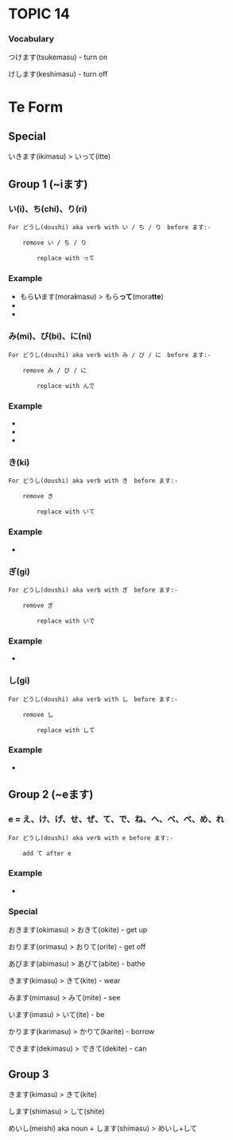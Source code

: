 # TOPIC 14

### Vocabulary

つけます(tsukemasu) - turn on

けします(keshimasu) - turn off

# Te Form

## Special

いきます(ikimasu) > いって(itte)

## Group 1 (~iます)

### い(i)、ち(chi)、り(ri)

    For どうし(doushi) aka verb with い / ち / り　before ます:-

        remove い / ち / り

            replace with って
            
### Example

- もら**い**ます(mora**i**masu) > もら**って**(mora**tte**)
- 
- 

### み(mi)、び(bi)、に(ni)

    For どうし(doushi) aka verb with み / び / に　before ます:-

        remove み / び / に

            replace with んで
            
### Example

- 
- 
- 

### き(ki)

    For どうし(doushi) aka verb with き　before ます:-

        remove き

            replace with いて
            
### Example

- 

### ぎ(gi)

    For どうし(doushi) aka verb with ぎ　before ます:-

        remove ぎ

            replace with いで
            
### Example

- 

### し(gi)

    For どうし(doushi) aka verb with し　before ます:-

        remove し

            replace with して
            
### Example

- 

## Group 2 (~eます)

### e = え、け、げ、せ、ぜ、て、で、ね、へ、べ、ぺ、め、れ

    For どうし(doushi) aka verb with e before ます:-

        add て after e
            
### Example

- 

### Special

おきます(okimasu) > おきて(okite) - get up

おります(orimasu) > おりて(orite) - get off

あびます(abimasu) > あびて(abite) - bathe

きます(kimasu) > きて(kite) - wear

みます(mimasu) > みて(mite) - see

います(imasu) > いて(ite) - be

かります(karimasu) > かりて(karite) - borrow

できます(dekimasu) > できて(dekite) - can

## Group 3

きます(kimasu) > きて(kite)

します(shimasu) > して(shite)

めいし(meishi) aka noun + します(shimasu) > めいし+して
